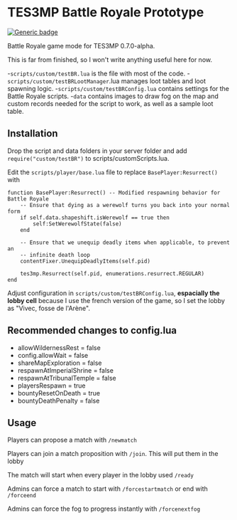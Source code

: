 # TES3MP Battle Royale Prototype

[![Generic badge](https://img.shields.io/badge/code%20style-spaghetti-orange.svg)](https://img.devrant.com/devrant/rant/r_172856_HvF2J.jpg)

Battle Royale game mode for TES3MP 0.7.0-alpha.

This is far from finished, so I won't write anything useful here for now.

-`scripts/custom/testBR.lua` is the file with most of the code.
-`scripts/custom/testBRLootManager`.lua manages loot tables and loot spawning logic.
-`scripts/custom/testBRConfig.lua` contains settings for the Battle Royale scripts.
-`data` contains images to draw fog on the map and custom records needed for the script to work, as well as a sample loot table.

## Installation
Drop the script and data folders in your server folder and add `require("custom/testBR")` to scripts/customScripts.lua.

Edit the `scripts/player/base.lua` file to replace `BasePlayer:Resurrect()` with
```
function BasePlayer:Resurrect() -- Modified respawning behavior for Battle Royale
	-- Ensure that dying as a werewolf turns you back into your normal form
    if self.data.shapeshift.isWerewolf == true then
        self:SetWerewolfState(false)
    end

    -- Ensure that we unequip deadly items when applicable, to prevent an
    -- infinite death loop
    contentFixer.UnequipDeadlyItems(self.pid)

	tes3mp.Resurrect(self.pid, enumerations.resurrect.REGULAR)
end
```
Adjust configuration in `scripts/custom/testBRConfig.lua`, **espacially the lobby cell** because I use the french version of the game, so I set the lobby as "Vivec, fosse de l'Arène".

## Recommended changes to config.lua
- allowWildernessRest = false
- config.allowWait = false
- shareMapExploration = false
- respawnAtImperialShrine = false
- respawnAtTribunalTemple = false
- playersRespawn = true
- bountyResetOnDeath = true
- bountyDeathPenalty = false

## Usage
Players can propose a match with `/newmatch`

Players can join a match proposition with `/join`. This will put them in the lobby

The match will start when every player in the lobby used `/ready`

Admins can force a match to start with `/forcestartmatch` or end with `/forceend`

Admins can force the fog to progress instantly with `/forcenextfog`
